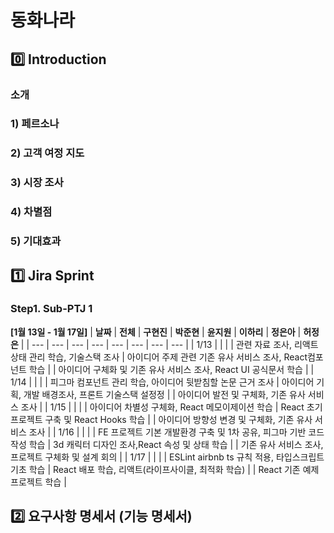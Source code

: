 # 동화나라
## 0️⃣ Introduction
### 소개


### 1) 페르소나


### 2) 고객 여정 지도


### 3) 시장 조사

### 4) 차별점

### 5) 기대효과

## 1️⃣ Jira Sprint
### Step1. Sub-PTJ 1
**[1월 13일 - 1월 17일]**
| **날짜** | **전체** | **구현진** | **박준현** | **윤지원** | **이하리** | **정은아** | **허정은** |
| --- | --- | --- | --- | --- | --- | --- | --- |
| 1/13 |  |  |  | 관련 자료 조사, 리액트 상태 관리 학습, 기술스택 조사  | 아이디어 주제 관련 기존 유사 서비스 조사, React컴포넌트 학습 |  | 아이디어 구체화 및 기존 유사 서비스 조사, React UI 공식문서 학습 |
| 1/14 |  |  |  | 피그마 컴포넌트 관리 학습, 아이디어 뒷받침할 논문 근거 조사 | 아이디어 기획, 개발 배경조사, 프론트 기술스택 설정정 |  | 아이디어 발전 및 구체화, 기존 유사 서비스 조사 |
| 1/15 |  |  |  | 아이디어 차별성 구체화, React 메모이제이션 학습 | React 초기 프로젝트 구축 및 React Hooks 학습 |  | 아이디어 방향성 변경 및 구체화, 기존 유사 서비스 조사 |
| 1/16 |  |  |  | FE 프로젝트 기본 개발환경 구축 및 1차 공유, 피그마 기반 코드작성 학습  | 3d 캐릭터 디자인 조사,React 속성 및 상태 학습 |  | 기존 유사 서비스 조사, 프로젝트 구체화 및 설계 회의 |
| 1/17 |  |  |  | ESLint airbnb ts 규칙 적용, 타입스크립트 기초 학습 | React 배포 학습, 리액트(라이프사이클, 최적화 학습) |  | React 기존 예제 프로젝트 학습 |

## 2️⃣ 요구사항 명세서 (기능 명세서)

